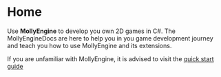 # Home
Use **MollyEngine** to develop you own 2D games in C#. The MollyEngineDocs are here to help you in you game development journey and teach you how to use MollyEngine and its extensions.

If you are unfamiliar with MollyEngine, it is advised to visit the [quick start guide](quick_start.md)